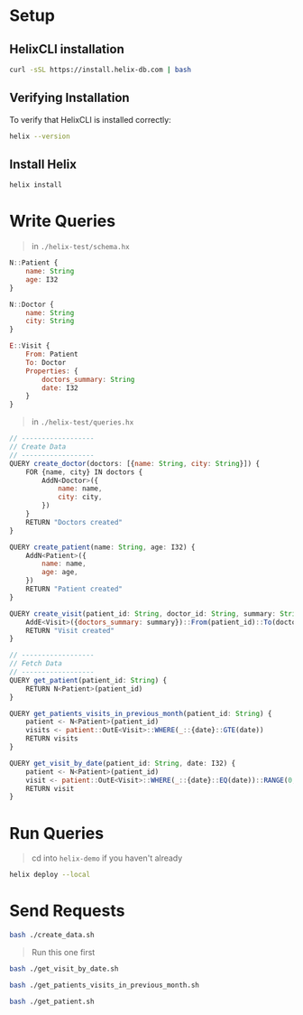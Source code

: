 # Setup

## HelixCLI installation

```bash
curl -sSL https://install.helix-db.com | bash
```

## Verifying Installation

To verify that HelixCLI is installed correctly:

```bash
helix --version
```

## Install Helix

```bash
helix install
```

# Write Queries

> in `./helix-test/schema.hx`

```js
N::Patient {
    name: String
    age: I32
}

N::Doctor {
    name: String
    city: String
}

E::Visit {
    From: Patient
    To: Doctor
    Properties: {
        doctors_summary: String
        date: I32
    }
}
```

> in `./helix-test/queries.hx`
```js
// ------------------
// Create Data
// ------------------
QUERY create_doctor(doctors: [{name: String, city: String}]) {
    FOR {name, city} IN doctors {
        AddN<Doctor>({
            name: name,
            city: city,
        })
    }
    RETURN "Doctors created"
}

QUERY create_patient(name: String, age: I32) {
    AddN<Patient>({
        name: name,
        age: age,
    })
    RETURN "Patient created"
}

QUERY create_visit(patient_id: String, doctor_id: String, summary: String) {
    AddE<Visit>({doctors_summary: summary})::From(patient_id)::To(doctor_id)
    RETURN "Visit created"
}

// ------------------
// Fetch Data
// ------------------
QUERY get_patient(patient_id: String) {
    RETURN N<Patient>(patient_id)
}

QUERY get_patients_visits_in_previous_month(patient_id: String) {
    patient <- N<Patient>(patient_id)
    visits <- patient::OutE<Visit>::WHERE(_::{date}::GTE(date))
    RETURN visits
}

QUERY get_visit_by_date(patient_id: String, date: I32) {
    patient <- N<Patient>(patient_id)
    visit <- patient::OutE<Visit>::WHERE(_::{date}::EQ(date))::RANGE(0, 1)
    RETURN visit
}
```


# Run Queries

> cd into `helix-demo` if you haven't already
```bash
helix deploy --local
```

# Send Requests

```bash
bash ./create_data.sh
```
> Run this one first

```bash
bash ./get_visit_by_date.sh 
```

```bash
bash ./get_patients_visits_in_previous_month.sh
```

```bash
bash ./get_patient.sh
```



